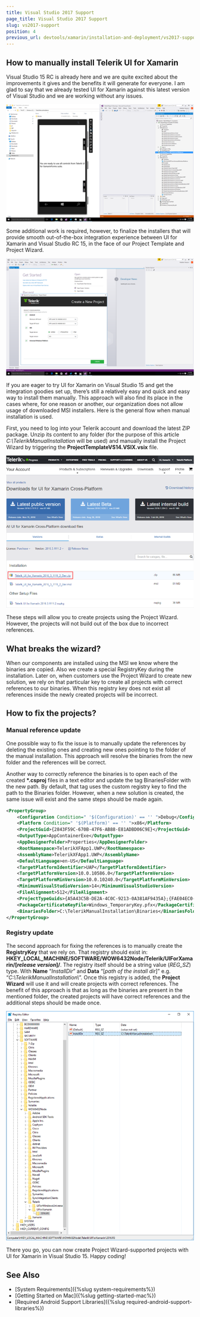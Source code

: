 ```yaml
---
title: Visual Studio 2017 Support
page_title: Visual Studio 2017 Support
slug: vs2017-support
position: 4
previous_url: devtools/xamarin/installation-and-deployment/vs2017-support
---
```


## How to manually install Telerik UI for Xamarin

Visual Studio 15 RC is already here and we are quite excited about the improvements it gives and the benefits it will generate for everyone. I am glad to say that we already tested UI for Xamarin against this latest version of Visual Studio and we are working without any issues.

![Visual Studio 2017 support](../images/telerik-ui-for-xamarin-vs2017.png)

Some additional work is required, however, to finalize the installers that will provide smooth out-of-the-box integration experience between UI for Xamarin and Visual Studio RC 15, in the face of our Project Template and Project Wizard.

![Project Wizard in Visual Studio 2017](../images/telrik-project-wizard-vs2017.png)

If you are eager to try UI for Xamarin on Visual Studio 15 and get the integration goodies set up, there’s still a relatively easy and quick and easy way to install them manually. This approach will also find its place in the cases where, for one reason or another, our organization does not allow usage of downloaded MSI installers. Here is the general flow when manual installation is used.

First, you need to log into your Telerik account and download the latest ZIP package. Unzip its content to any folder (for the purpose of this article *C:\\TelerikManualInstallation* will be used) and manually install the Project Wizard by triggering the **ProjectTemplateVS14.VSIX.vsix** file.

![Telerik account ZIP download](../images/telerik-account-zip-download.png)

These steps will allow you to create projects using the Project Wizard. However, the projects will not build out of the box due to incorrect references.

## What breaks the wizard?

When our components are installed using the MSI we know where the binaries are copied. Also we create a special RegistryKey during the installation. Later on, when customers use the Project Wizard to create new solution, we rely on that particular key to create all projects with correct references to our binaries. When this registry key does not exist all references inside the newly created projects will be incorrect.

## How to fix the projects? 

### Manual reference update

One possible way to fix the issue is to manually update the references by deleting the existing ones and creating new ones pointing to the folder of the manual installation. This approach will resolve the binaries from the new folder and the references will be correct. 

Another way to correctly reference the binaries is to open each of the created **\*.csproj** files in a text editor and update the tag BinariesFolder with the new path. By default, that tag uses the custom registry key to find the path to the Binaries folder. However, when a new solution is created, the same issue will exist and the same steps should be made again.

```xml
<PropertyGroup>
    <Configuration Condition=" '$(Configuration)' == '' ">Debug</Configuration>
    <Platform Condition=" '$(Platform)' == '' ">x86</Platform>
    <ProjectGuid>{2843F59C-670B-47F6-AB88-E81ADBD06C9E}</ProjectGuid>
    <OutputType>AppContainerExe</OutputType>
    <AppDesignerFolder>Properties</AppDesignerFolder>
    <RootNamespace>TelerikXFApp1.UWP</RootNamespace>
    <AssemblyName>TelerikXFApp1.UWP</AssemblyName>
    <DefaultLanguage>en-US</DefaultLanguage>
    <TargetPlatformIdentifier>UAP</TargetPlatformIdentifier>
    <TargetPlatformVersion>10.0.10586.0</TargetPlatformVersion>
    <TargetPlatformMinVersion>10.0.10240.0</TargetPlatformMinVersion>
    <MinimumVisualStudioVersion>14</MinimumVisualStudioVersion>
    <FileAlignment>512</FileAlignment>
    <ProjectTypeGuids>{A5A43C5B-DE2A-4C0C-9213-0A381AF9435A};{FAE04EC0-301F-11D3-BF4B-00C04F79EFBC}</ProjectTypeGuids>
    <PackageCertificateKeyFile>Windows_TemporaryKey.pfx</PackageCertificateKeyFile>
    <BinariesFolder>C:\TelerikManualInstallation\Binaries</BinariesFolder>
</PropertyGroup>
```
### Registry update

The second approach for fixing the references is to manually create the **RegistryKey** that we rely on. That registry should exist in: **HKEY\_LOCAL\_MACHINE/SOFTWARE/WOW6432Node/Telerik/UIForXamarin/[*release version*]/**. The registry itself should be a string value (*REG_SZ*) type. With **Name** “*InstallDir*” and **Data** “[*path of the install dir*]” e.g. “*C:\\TelerikManualInstallation\\*”. Once this registry is added, the **Project Wizard** will use it and will create projects with correct references. The benefit of this approach is that as long as the binaries are present in the mentioned folder, the created projects will have correct references and the additional steps should be made once.

![Telerik RegistryKey](../images/visual-studio-2017-registry.png)

There you go, you can now create Project Wizard-supported projects with UI for Xamarin in Visual Studio 15. Happy coding!


## See Also
- [System Requirements]({%slug system-requirements%})
- [Getting Started on Mac]({%slug getting-started-mac%})
- [Required Android Support Libraries]({%slug required-android-support-libraries%})
